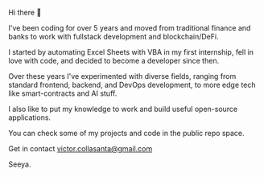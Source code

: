 Hi there 👋

I've been coding for over 5 years and moved from traditional finance and banks to work with fullstack development and blockchain/DeFi.

I started by automating Excel Sheets with VBA in my first internship, fell in love with code, and decided to become a developer since then.

Over these years I've experimented with diverse fields, ranging from standard frontend, backend, and DevOps development, to more edge tech like smart-contracts and AI stuff.

I also like to put my knowledge to work and build useful open-source applications. 

You can check some of my projects and code in the public repo space.

Get in contact victor.collasanta@gmail.com

Seeya.

